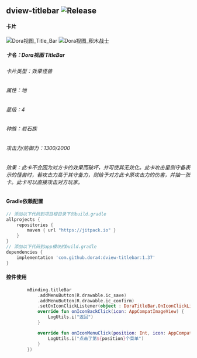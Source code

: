 dview-titlebar
![Release](https://jitpack.io/v/dora4/dview-titlebar.svg)
--------------------------------

#### 卡片

![Dora视图_Title_Bar](https://github.com/user-attachments/assets/f34119d2-3a8c-4004-a118-b14d95664335)
![Dora视图_积木战士](https://github.com/user-attachments/assets/66763607-391b-43f3-bf39-6f59ab9da2f3)
##### 卡名：Dora视图 TitleBar 
###### 卡片类型：效果怪兽
###### 属性：地
###### 星级：4
###### 种族：岩石族
###### 攻击力/防御力：1300/2000
###### 效果：此卡不会因为对方卡的效果而破坏，并可使其无效化。此卡攻击里侧守备表示的怪兽时，若攻击力高于其守备力，则给予对方此卡原攻击力的伤害，并抽一张卡。此卡可以直接攻击对方玩家。

#### Gradle依赖配置

```groovy
// 添加以下代码到项目根目录下的build.gradle
allprojects {
    repositories {
        maven { url "https://jitpack.io" }
    }
}
// 添加以下代码到app模块的build.gradle
dependencies {
    implementation 'com.github.dora4:dview-titlebar:1.37'
}
```

#### 控件使用

```kotlin
        mBinding.titleBar
            .addMenuButton(R.drawable.ic_save)
            .addMenuButton(R.drawable.ic_confirm)
            .setOnIconClickListener(object : DoraTitleBar.OnIconClickListener {
            override fun onIconBackClick(icon: AppCompatImageView) {
                LogUtils.i("返回")
            }

            override fun onIconMenuClick(position: Int, icon: AppCompatImageView) {
                LogUtils.i("点击了第${position}个菜单")
            }
        })
```

